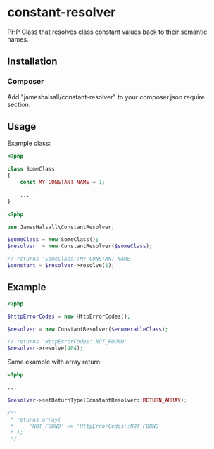 # constant-resolver

PHP Class that resolves class constant values back to their semantic names.

## Installation

### Composer

Add "jameshalsall/constant-resolver" to your composer.json require section.

## Usage

Example class:

```` php
<?php

class SomeClass
{
    const MY_CONSTANT_NAME = 1;

    ...
}

````

```` php
<?php

use JamesHalsall\ConstantResolver;

$someClass = new SomeClass();
$resolver  = new ConstantResolver($someClass);

// returns 'SomeClass::MY_CONSTANT_NAME'
$constant = $resolver->resolve(1);
````

## Example

```` php
<?php

$httpErrorCodes = new HttpErrorCodes();

$resolver = new ConstantResolver($enumerableClass);

// returns 'HttpErrorCodes::NOT_FOUND'
$resolver->resolve(404);
````

Same example with array return:

```` php
<?php

...

$resolver->setReturnType(ConstantResolver::RETURN_ARRAY);

/**
 * returns array(
 *     'NOT_FOUND' => 'HttpErrorCodes::NOT_FOUND'
 * );
 */
````